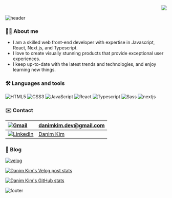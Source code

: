 
<a href="https://hits.seeyoufarm.com"><img src="https://hits.seeyoufarm.com/api/count/incr/badge.svg?url=https%3A%2F%2Fgithub.com%2Fdanimkim&count_bg=%2379C83D&title_bg=%23555555&icon=&icon_color=%23E7E7E7&title=hits&edge_flat=true" align="right"/></a><br>


![header](https://capsule-render.vercel.app/api?type=waving&color=gradient&height=300&section=header&text=%20Hello%20there!%20My%20name%20is%20Danim%20Kim%20&fontSize=40&fontAlignY=45)


### 🙋‍♀️ About me
- I am a skilled web front-end developer with expertise in Javascript, React, Next.js, and Typescript.
- I love to create visually stunning products that provide exceptional user experiences.
- I keep up-to-date with the latest trends and technologies, and enjoy learning new things.


### 🛠️ Languages and tools
<p>
<img src="https://img.shields.io/badge/HTML5-E34F26?style=flat-square&logo=html5&logoColor=white" alt="HTML5" />
<img src="https://img.shields.io/badge/CSS3-1572B6?style=flat-square&logo=css3&logoColor=white" alt="CSS3" />
<img src="https://img.shields.io/badge/JavaScript-F7DF1E?style=flat-square&logo=javascript&logoColor=black" alt="JavaScript" />
<img src="https://img.shields.io/badge/React-20232A?style=flat-square&logo=react&logoColor=61DAFB" alt="React" />
<img src="https://img.shields.io/badge/TypeScript-007ACC?style=flat-square&logo=typescript&logoColor=white" alt="Typescript" />
<img src="https://img.shields.io/badge/-Sass-CF649A?logo=sass&logoColor=white&style=flat-square&hide_border=false" alt="Sass" />
<img src="https://img.shields.io/badge/next.js-000000?style=flat-square&logo=nextdotjs&logoColor=white" alt="nextjs" />    
</p>

### ✉️ Contact
|<a href="mailto:danimkim.dev@gmail.com"><img src="https://img.shields.io/badge/Gmail-d14836?style=flat-square&logo=Gmail&logoColor=white&link=mailto:danimkim.dev@gmail.com" alt="Gmail" />|danimkim.dev@gmail.com|
|:--|:--|
|<a href="https://www.linkedin.com/in/danim-kim/"><img src="https://img.shields.io/badge/-LinkedIn-blue?style=flat-square&logo=Linkedin&logoColor=white&link=https://www.linkedin.com/in/danim-kim/" alt="LinkedIn" />|[Danim Kim](https://www.linkedin.com/in/danim-kim/)|


### 📝 Blog
<a href="https://velog.io/@sweetpumpkin"><img src="https://img.shields.io/badge/Velog-20C997?style=flat-square&logo=velog&logoColor=white" alt="velog" />

  
  
   [![Danim Kim's Velog post stats](https://velog-readme-stats.vercel.app/api?name=sweetpumpkin&color=dark&tag=react-hook-form)](https://velog.io/@sweetpumpkin)
  
  
  [![Danim Kim's GitHub stats](https://github-readme-stats.vercel.app/api?username=danimkim&show_icons=true&theme=synthwave)](https://github.com/danimkim/github-readme-stats)
  
  
  
![footer](https://capsule-render.vercel.app/api?type=waving&color=gradient&height=200&section=footer)


<!--
**dahhnym/dahhnym** is a ✨ _special_ ✨ repository because its `README.md` (this file) appears on your GitHub profile.

Here are some ideas to get you started:

- 🔭 I’m currently working on ...
- 🌱 I’m currently learning HTML,CSS,JavaScript
- 👯 I’m looking to collaborate on ...
- 🤔 I’m looking for help with ...
- 💬 Ask me about ...
- 📫 How to reach me: kdn725@gmail.com
- 😄 Pronouns: ...
- ⚡ Fun fact: ...

[![Twitter](https://img.shields.io/badge/-Aloysia-61DAFB?logo=twitter&logoColor=white&style=flat-square&link=https://twitter.com/_lemonverbena_/)](https://twitter.com/_lemonverbena_/)


![ReactJS](https://img.shields.io/badge/-ReactJs-61DAFB?logo=react&logoColor=white&style=flat-square)
<img src="https://img.shields.io/badge/HTML5-E34F26?style=for-the-badge&logo=html5&logoColor=white"> <img src="https://img.shields.io/badge/JavaScript-323330?style=for-the-badge&logo=javascript&logoColor=F7DF1E"> <img src="https://img.shields.io/badge/TypeScript-007ACC?style=for-the-badge&logo=typescript&logoColor=white"> <img src="https://img.shields.io/badge/React-20232A?style=for-the-badge&logo=react&logoColor=61DAFB">

[<img src="https://img.shields.io/badge/danimkim-%230077B5.svg?&style=for-the-badge&logo=linkedin&logoColor=white" />](https://www.linkedin.com/in/danim-kim/)
[<img src = "https://img.shields.io/badge/aloysia-%2320A1F1.svg?&style=for-the-badge&logo=twitter&logoColor=white">](https://twitter.com/_lemonverbena_)
![header](https://capsule-render.vercel.app/api?type=waving&color=gradient&height=300&section=header&text=Hello👋%20I'm%20Tina%20&fontSize=90&desc=a%20frontend%20developer%20who%20loves%20to%20create%20beautiful%20product%20with%20an%20excellent%20UI/UX%20design&descAlignY=60&fontAlignY=40)
-->
